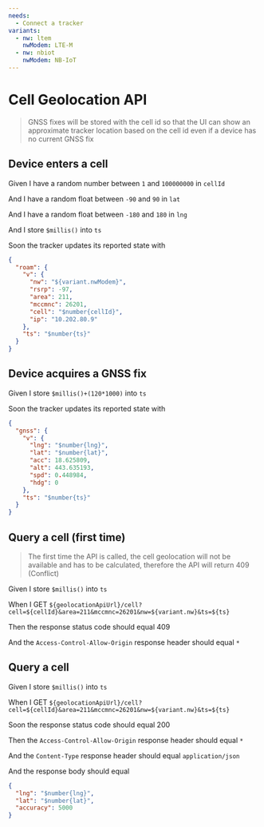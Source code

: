 ```yaml
---
needs:
  - Connect a tracker
variants:
  - nw: ltem
    nwModem: LTE-M
  - nw: nbiot
    nwModem: NB-IoT
---
```


# Cell Geolocation API

> GNSS fixes will be stored with the cell id so that the UI can show an
> approximate tracker location based on the cell id even if a device has no
> current GNSS fix

<!-- @retry:delayExecution=2000 -->

## Device enters a cell

Given I have a random number between `1` and `100000000` in `cellId`

And I have a random float between `-90` and `90` in `lat`

And I have a random float between `-180` and `180` in `lng`

And I store `$millis()` into `ts`

<!-- @retryScenario -->

Soon the tracker updates its reported state with

```json
{
  "roam": {
    "v": {
      "nw": "${variant.nwModem}",
      "rsrp": -97,
      "area": 211,
      "mccmnc": 26201,
      "cell": "$number{cellId}",
      "ip": "10.202.80.9"
    },
    "ts": "$number{ts}"
  }
}
```

<!-- @retry:delayExecution=2000 -->

## Device acquires a GNSS fix

Given I store `$millis()+(120*1000)` into `ts`

<!-- @retryScenario -->

Soon the tracker updates its reported state with

```json
{
  "gnss": {
    "v": {
      "lng": "$number{lng}",
      "lat": "$number{lat}",
      "acc": 18.625809,
      "alt": 443.635193,
      "spd": 0.448984,
      "hdg": 0
    },
    "ts": "$number{ts}"
  }
}
```

## Query a cell (first time)

> The first time the API is called, the cell geolocation will not be available
> and has to be calculated, therefore the API will return 409 (Conflict)

Given I store `$millis()` into `ts`

When I GET
`${geolocationApiUrl}/cell?cell=${cellId}&area=211&mccmnc=26201&nw=${variant.nw}&ts=${ts}`

Then the response status code should equal 409

And the `Access-Control-Allow-Origin` response header should equal `*`

<!-- @retry:delayExecution=2000 -->

## Query a cell

Given I store `$millis()` into `ts`

When I GET
`${geolocationApiUrl}/cell?cell=${cellId}&area=211&mccmnc=26201&nw=${variant.nw}&ts=${ts}`

<!-- @retryScenario -->

Soon the response status code should equal 200

Then the `Access-Control-Allow-Origin` response header should equal `*`

And the `Content-Type` response header should equal `application/json`

And the response body should equal

```json
{
  "lng": "$number{lng}",
  "lat": "$number{lat}",
  "accuracy": 5000
}
```
